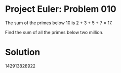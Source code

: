 Project Euler: Problem 010
============================
The sum of the primes below 10 is 2 + 3 + 5 + 7 = 17.

Find the sum of all the primes below two million.

Solution
============================
142913828922
